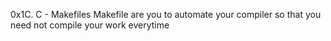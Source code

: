 0x1C. C - Makefiles
Makefile are you to automate your compiler so that you need not compile your work everytime
